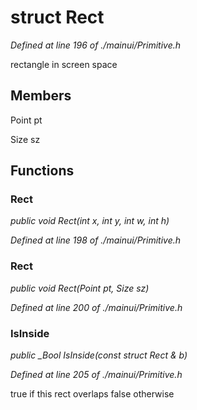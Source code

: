 # struct Rect

*Defined at line 196 of ./mainui/Primitive.h*

 rectangle in screen space



## Members

Point pt

Size sz



## Functions

### Rect

*public void Rect(int x, int y, int w, int h)*

*Defined at line 198 of ./mainui/Primitive.h*

### Rect

*public void Rect(Point pt, Size sz)*

*Defined at line 200 of ./mainui/Primitive.h*

### IsInside

*public _Bool IsInside(const struct Rect & b)*

*Defined at line 205 of ./mainui/Primitive.h*

 true if this rect overlaps false otherwise



